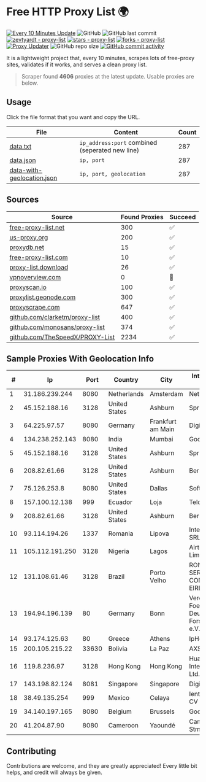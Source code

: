 
# Free HTTP Proxy List 🌍

[![Every 10 Minutes Update](https://github.com/mertguvencli/http-proxy-list/actions/workflows/main.yml/badge.svg?branch=main)](https://github.com/mertguvencli/http-proxy-list/actions/workflows/main.yml)
![GitHub](https://img.shields.io/github/license/mertguvencli/http-proxy-list)
![GitHub last commit](https://img.shields.io/github/last-commit/mertguvencli/http-proxy-list)
[![zevtyardt - proxy-list](https://img.shields.io/static/v1?label=zevtyardt&message=proxy-list&color=blue&logo=github)](https://github.com/zevtyardt/proxy-list "Go to GitHub repo")
[![stars - proxy-list](https://img.shields.io/github/stars/zevtyardt/proxy-list?style=social)](https://github.com/zevtyardt/proxy-list)
[![forks - proxy-list](https://img.shields.io/github/forks/zevtyardt/proxy-list?style=social)](https://github.com/zevtyardt/proxy-list)
[![Proxy Updater](https://github.com/zevtyardt/proxy-list/workflows/Proxy%20Updater/badge.svg)](https://github.com/zevtyardt/proxy-list/actions?query=workflow:"Proxy+Updater")
![GitHub repo size](https://img.shields.io/github/repo-size/zevtyardt/proxy-list)
[![GitHub commit activity](https://img.shields.io/github/commit-activity/m/zevtyardt/proxy-list?logo=commits)](https://github.com/zevtyardt/proxy-list/commits/main)

It is a lightweight project that, every 10 minutes, scrapes lots of free-proxy sites, validates if it works, and serves a clean proxy list.

> Scraper found **4606** proxies at the latest update. Usable proxies are below.

## Usage

Click the file format that you want and copy the URL.

|File|Content|Count|
|----|-------|-----|
|[data.txt](https://raw.githubusercontent.com/mertguvencli/http-proxy-list/main/proxy-list/data.txt)|`ip_address:port` combined (seperated new line)|287|
|[data.json](https://raw.githubusercontent.com/mertguvencli/http-proxy-list/main/proxy-list/data.json)|`ip, port`|287|
|[data-with-geolocation.json](https://raw.githubusercontent.com/mertguvencli/http-proxy-list/main/proxy-list/data-with-geolocation.json)|`ip, port, geolocation`|287|

## Sources

|Source|Found Proxies|Succeed|
|------|-------------|-------|
|[free-proxy-list.net](https://free-proxy-list.net)|300|✅|
|[us-proxy.org](https://www.us-proxy.org)|200|✅|
|[proxydb.net](http://proxydb.net)|15|✅|
|[free-proxy-list.com](https://free-proxy-list.com/?page=&port=&type%5B%5D=http&type%5B%5D=https&up_time=0&search=Search)|10|✅|
|[proxy-list.download](https://www.proxy-list.download/HTTP)|26|✅|
|[vpnoverview.com](https://vpnoverview.com/privacy/anonymous-browsing/free-proxy-servers)|0|🚫|
|[proxyscan.io](https://www.proxyscan.io)|100|✅|
|[proxylist.geonode.com](https://proxylist.geonode.com/api/proxy-list?limit=300&page=1&sort_by=lastChecked&sort_type=desc&protocols=http,https)|300|✅|
|[proxyscrape.com](https://api.proxyscrape.com/v2/?request=displayproxies&protocol=http&timeout=10000&country=all&ssl=all&anonymity=all)|647|✅|
|[github.com/clarketm/proxy-list](https://raw.githubusercontent.com/clarketm/proxy-list/master/proxy-list-raw.txt)|400|✅|
|[github.com/monosans/proxy-list](https://raw.githubusercontent.com/monosans/proxy-list/main/proxies/http.txt)|374|✅|
|[github.com/TheSpeedX/PROXY-List](https://raw.githubusercontent.com/TheSpeedX/PROXY-List/master/http.txt)|2234|✅|


## Sample Proxies With Geolocation Info

|#|Ip|Port|Country|City|Internet Service Provider|
|-|--|----|-------|----|-------------------------|
|1|31.186.239.244|8080|Netherlands|Amsterdam|NetSkope Inc|
|2|45.152.188.16|3128|United States|Ashburn|Sprint|
|3|64.225.97.57|8080|Germany|Frankfurt am Main|DigitalOcean, LLC|
|4|134.238.252.143|8080|India|Mumbai|Google LLC|
|5|45.152.188.16|3128|United States|Ashburn|Sprint|
|6|208.82.61.66|3128|United States|Ashburn|Bernardi Sounds|
|7|75.126.253.8|8080|United States|Dallas|SoftLayer|
|8|157.100.12.138|999|Ecuador|Loja|Telconet S.A|
|9|208.82.61.66|3128|United States|Ashburn|Bernardi Sounds|
|10|93.114.194.26|1337|Romania|Lipova|Interkvm Host SRL|
|11|105.112.191.250|3128|Nigeria|Lagos|Airtel Networks Limited|
|12|131.108.61.46|3128|Brazil|Porto Velho|RONDOTECH SERVIÇO DE COMUNICAÇÃO EIRELI-EPP|
|13|194.94.196.139|80|Germany|Bonn|Verein zur Foerderung eines Deutschen Forschungsnetzes e.V.|
|14|93.174.125.63|80|Greece|Athens|IpHost P.C.|
|15|200.105.215.22|33630|Bolivia|La Paz|AXS Bolivia S. A.|
|16|119.8.236.97|3128|Hong Kong|Hong Kong|Huawei International Pte. Ltd.|
|17|143.198.82.124|8081|Singapore|Singapore|DigitalOcean, LLC|
|18|38.49.135.254|999|Mexico|Celaya|Ientc S De RL De CV|
|19|34.140.197.165|8080|Belgium|Brussels|Google LLC|
|20|41.204.87.90|8080|Cameroon|Yaoundé|Camtel Dla-tis Stm16|



## Contributing

Contributions are welcome, and they are greatly appreciated! Every
little bit helps, and credit will always be given.

